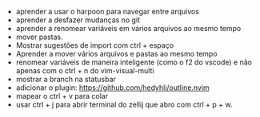 - aprender a usar o harpoon para navegar entre arquivos
- aprender a desfazer mudanças no git
- aprender a renomear variáveis em vários arquivos ao mesmo tempo
- mover pastas.
- Mostrar sugestões de import com ctrl + espaço
- Aprender a mover vários arquivos e pastas ao mesmo tempo
- renomear variáveis de maneira inteligente (como o f2 do vscode) e não apenas com o ctrl + n do vim-visual-multi
- mostrar a branch na statusbar
- adicionar o plugin: https://github.com/hedyhli/outline.nvim
- mapear o ctrl + v para colar
- usar ctrl + j para abrir terminal do zellij que abro com ctrl + p + w.
